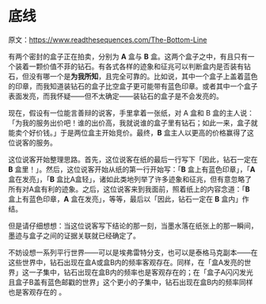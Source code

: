 # 底线

原文：https://www.readthesequences.com/The-Bottom-Line

有两个密封的盒子正在拍卖，分别为 **A** 盒与 **B** 盒。这两个盒子之中，有且只有一个装着一颗价值不菲的钻石。有各式各样的迹象和征兆可以判断盒内是否装有钻石，但没有哪一个是**为我所知**，且完全可靠的。比如说，其中一个盒子上盖着蓝色的印章，而我知道装钻石的盒子比空盒子更可能带有蓝色印章。或者其中一个盒子表面发亮，而我怀疑——但不太确定——装钻石的盒子是不会发亮的。

现在，假设有一位能言善辩的说客，手里拿着一张纸，对 A 盒和 B 盒的主人说：「为我的服务出价吧！谁的出价高，我就说谁的盒子里有钻石；如此一来，盒子就能卖个好价钱。」于是两位盒主开始竞价。最终，**B** 盒主人以更高的价格赢得了这位说客的服务。

这位说客开始整理思路。首先，这位说客在纸的最后一行写下「因此，钻石一定在 **B** 盒里！」。然后，这位说客开始从纸的第一行开始写：「**B** 盒上有蓝色印章」，「**A** 盒在发亮」，「**B** 盒比A盒轻」，诸如此类地列举了许多迹象和征兆，但有意忽略了所有对A盒有利的迹象。之后，这位说客来到我面前，照着纸上的内容念道：「**B** 盒上有蓝色印章，**A** 盒在发亮」，等等，最后以「因此，钻石一定在 **B** 盒内」作结。

但是请仔细想想：当这位说客写下结论的那一刻，当墨水落在纸张上的那一瞬间，墨迹与盒子之间的证据关联就已经确定了。

不妨设想一系列平行世界——可以是埃弗雷特分支，也可以是泰格马克副本——在这些世界中，钻石出现在盒A或盒B内的频率客观存在。同样，在「盒A发亮的世界」这一子集中，钻石出现在盒B内的频率也是客观存在的；在「盒子A闪闪发光且盒子B盖有蓝色邮戳的世界」这个更小的子集中，钻石出现在盒B内的频率同样也是客观存在的 。